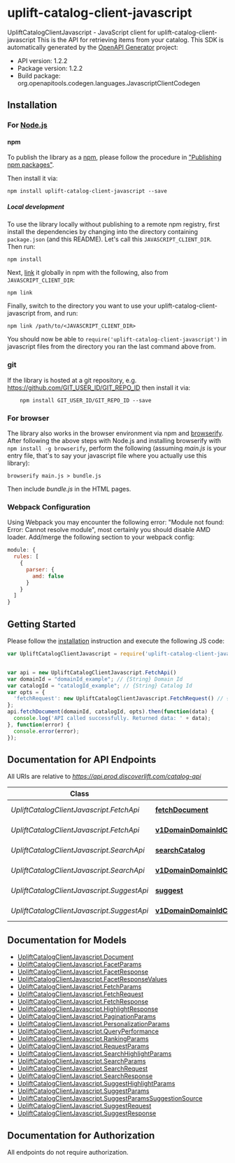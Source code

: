 # uplift-catalog-client-javascript

UpliftCatalogClientJavascript - JavaScript client for uplift-catalog-client-javascript
This is the API for retrieving items from your catalog.
This SDK is automatically generated by the [OpenAPI Generator](https://openapi-generator.tech) project:

- API version: 1.2.2
- Package version: 1.2.2
- Build package: org.openapitools.codegen.languages.JavascriptClientCodegen

## Installation

### For [Node.js](https://nodejs.org/)

#### npm

To publish the library as a [npm](https://www.npmjs.com/), please follow the procedure in ["Publishing npm packages"](https://docs.npmjs.com/getting-started/publishing-npm-packages).

Then install it via:

```shell
npm install uplift-catalog-client-javascript --save
```

##### Local development

To use the library locally without publishing to a remote npm registry, first install the dependencies by changing into the directory containing `package.json` (and this README). Let's call this `JAVASCRIPT_CLIENT_DIR`. Then run:

```shell
npm install
```

Next, [link](https://docs.npmjs.com/cli/link) it globally in npm with the following, also from `JAVASCRIPT_CLIENT_DIR`:

```shell
npm link
```

Finally, switch to the directory you want to use your uplift-catalog-client-javascript from, and run:

```shell
npm link /path/to/<JAVASCRIPT_CLIENT_DIR>
```

You should now be able to `require('uplift-catalog-client-javascript')` in javascript files from the directory you ran the last command above from.

### git

If the library is hosted at a git repository, e.g. https://github.com/GIT_USER_ID/GIT_REPO_ID
then install it via:

```shell
    npm install GIT_USER_ID/GIT_REPO_ID --save
```

### For browser

The library also works in the browser environment via npm and [browserify](http://browserify.org/). After following the above steps with Node.js and installing browserify with `npm install -g browserify`, perform the following (assuming *main.js* is your entry file, that's to say your javascript file where you actually use this library):

```shell
browserify main.js > bundle.js
```

Then include *bundle.js* in the HTML pages.

### Webpack Configuration

Using Webpack you may encounter the following error: "Module not found: Error:
Cannot resolve module", most certainly you should disable AMD loader. Add/merge
the following section to your webpack config:

```javascript
module: {
  rules: [
    {
      parser: {
        amd: false
      }
    }
  ]
}
```

## Getting Started

Please follow the [installation](#installation) instruction and execute the following JS code:

```javascript
var UpliftCatalogClientJavascript = require('uplift-catalog-client-javascript');


var api = new UpliftCatalogClientJavascript.FetchApi()
var domainId = "domainId_example"; // {String} Domain Id
var catalogId = "catalogId_example"; // {String} Catalog Id
var opts = {
  'fetchRequest': new UpliftCatalogClientJavascript.FetchRequest() // {FetchRequest} 
};
api.fetchDocument(domainId, catalogId, opts).then(function(data) {
  console.log('API called successfully. Returned data: ' + data);
}, function(error) {
  console.error(error);
});


```

## Documentation for API Endpoints

All URIs are relative to *https://api.prod.discoverlift.com/catalog-api*

Class | Method | HTTP request | Description
------------ | ------------- | ------------- | -------------
*UpliftCatalogClientJavascript.FetchApi* | [**fetchDocument**](docs/FetchApi.md#fetchDocument) | **POST** /v1/domain/{domainId}/catalog/{catalogId}/fetch | 
*UpliftCatalogClientJavascript.FetchApi* | [**v1DomainDomainIdCatalogCatalogIdFetchOptions**](docs/FetchApi.md#v1DomainDomainIdCatalogCatalogIdFetchOptions) | **OPTIONS** /v1/domain/{domainId}/catalog/{catalogId}/fetch | Options Call
*UpliftCatalogClientJavascript.SearchApi* | [**searchCatalog**](docs/SearchApi.md#searchCatalog) | **POST** /v1/domain/{domainId}/catalog/{catalogId}/search | 
*UpliftCatalogClientJavascript.SearchApi* | [**v1DomainDomainIdCatalogCatalogIdSearchOptions**](docs/SearchApi.md#v1DomainDomainIdCatalogCatalogIdSearchOptions) | **OPTIONS** /v1/domain/{domainId}/catalog/{catalogId}/search | Options Call
*UpliftCatalogClientJavascript.SuggestApi* | [**suggest**](docs/SuggestApi.md#suggest) | **POST** /v1/domain/{domainId}/catalog/{catalogId}/suggest | 
*UpliftCatalogClientJavascript.SuggestApi* | [**v1DomainDomainIdCatalogCatalogIdSuggestOptions**](docs/SuggestApi.md#v1DomainDomainIdCatalogCatalogIdSuggestOptions) | **OPTIONS** /v1/domain/{domainId}/catalog/{catalogId}/suggest | Options Call


## Documentation for Models

 - [UpliftCatalogClientJavascript.Document](docs/Document.md)
 - [UpliftCatalogClientJavascript.FacetParams](docs/FacetParams.md)
 - [UpliftCatalogClientJavascript.FacetResponse](docs/FacetResponse.md)
 - [UpliftCatalogClientJavascript.FacetResponseValues](docs/FacetResponseValues.md)
 - [UpliftCatalogClientJavascript.FetchParams](docs/FetchParams.md)
 - [UpliftCatalogClientJavascript.FetchRequest](docs/FetchRequest.md)
 - [UpliftCatalogClientJavascript.FetchResponse](docs/FetchResponse.md)
 - [UpliftCatalogClientJavascript.HighlightResponse](docs/HighlightResponse.md)
 - [UpliftCatalogClientJavascript.PaginationParams](docs/PaginationParams.md)
 - [UpliftCatalogClientJavascript.PersonalizationParams](docs/PersonalizationParams.md)
 - [UpliftCatalogClientJavascript.QueryPerformance](docs/QueryPerformance.md)
 - [UpliftCatalogClientJavascript.RankingParams](docs/RankingParams.md)
 - [UpliftCatalogClientJavascript.RequestParams](docs/RequestParams.md)
 - [UpliftCatalogClientJavascript.SearchHighlightParams](docs/SearchHighlightParams.md)
 - [UpliftCatalogClientJavascript.SearchParams](docs/SearchParams.md)
 - [UpliftCatalogClientJavascript.SearchRequest](docs/SearchRequest.md)
 - [UpliftCatalogClientJavascript.SearchResponse](docs/SearchResponse.md)
 - [UpliftCatalogClientJavascript.SuggestHighlightParams](docs/SuggestHighlightParams.md)
 - [UpliftCatalogClientJavascript.SuggestParams](docs/SuggestParams.md)
 - [UpliftCatalogClientJavascript.SuggestParamsSuggestionSource](docs/SuggestParamsSuggestionSource.md)
 - [UpliftCatalogClientJavascript.SuggestRequest](docs/SuggestRequest.md)
 - [UpliftCatalogClientJavascript.SuggestResponse](docs/SuggestResponse.md)


## Documentation for Authorization

All endpoints do not require authorization.
